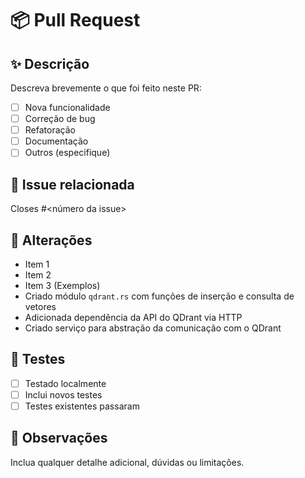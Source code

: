 # 📦 Pull Request

## ✨ Descrição
Descreva brevemente o que foi feito neste PR:

- [ ] Nova funcionalidade
- [ ] Correção de bug
- [ ] Refatoração
- [ ] Documentação
- [ ] Outros (especifique)

## 🔗 Issue relacionada
Closes #<número da issue>

## 📄 Alterações
- Item 1
- Item 2
- Item 3
(Exemplos)
- Criado módulo `qdrant.rs` com funções de inserção e consulta de vetores
- Adicionada dependência da API do QDrant via HTTP
- Criado serviço para abstração da comunicação com o QDrant

## 🧪 Testes
- [ ] Testado localmente
- [ ] Inclui novos testes
- [ ] Testes existentes passaram

## 📝 Observações
Inclua qualquer detalhe adicional, dúvidas ou limitações.